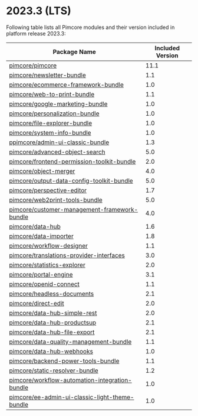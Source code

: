 # 2023.3 (LTS)

Following table lists all Pimcore modules and their version included in platform release 2023.3:

| Package Name                                                                              | Included Version |
|-------------------------------------------------------------------------------------------|------------------|
| [pimcore/pimcore](https://github.com/pimcore/pimcore)                                     | 11.1             |
| [pimcore/newsletter-bundle](https://github.com/pimcore/newsletter-bundle)                 | 1.1              |
| [pimcore/ecommerce-framework-bundle](https://github.com/pimcore/ecommerce-framework-bundle) | 1.0              |
| [pimcore/web-to-print-bundle](https://github.com/pimcore/web-to-print-bundle)             | 1.1              |
| [pimcore/google-marketing-bundle](https://github.com/pimcore/google-marketing-bundle)     | 1.0              |
| [pimcore/personalization-bundle](https://github.com/pimcore/personalization-bundle) | 1.0              |
| [pimcore/file-explorer-bundle](https://github.com/pimcore/file-explorer-bundle) | 1.0              |
| [pimcore/system-info-bundle](https://github.com/pimcore/system-info-bundle) | 1.0              |
| [ppimcore/admin-ui-classic-bundle](https://github.com/pimcore/admin-ui-classic-bundle) | 1.3              |
| [pimcore/advanced-object-search](https://github.com/pimcore/advanced-object-search) | 5.0              |
| [pimcore/frontend-permission-toolkit-bundle](https://github.com/pimcore/frontend-permission-toolkit) | 2.0              | 
| [pimcore/object-merger](https://github.com/pimcore/object-merger) | 4.0              | 
| [pimcore/output-data-config-toolkit-bundle](https://github.com/pimcore/output-data-config-toolkit) | 5.0              |
| [pimcore/perspective-editor](https://github.com/pimcore/perspective-editor) | 1.7              | 
| [pimcore/web2print-tools-bundle](https://github.com/pimcore/web2print-tools) | 5.0              |
| [pimcore/customer-management-framework-bundle](https://github.com/pimcore/customer-data-framework) | 4.0              | 
| [pimcore/data-hub](https://github.com/pimcore/data-hub) | 1.6              | 
| [pimcore/data-importer](https://github.com/pimcore/data-importer) | 1.8              | 
| [pimcore/workflow-designer](https://github.com/pimcore/workflow-designer) | 1.1              | 
| [pimcore/translations-provider-interfaces](https://github.com/pimcore/translations-provider-interfaces) | 3.0              |
| [pimcore/statistics-explorer](https://github.com/pimcore/statistics-explorer) | 2.0              | 
| [pimcore/portal-engine](https://github.com/pimcore/portal-engine) | 3.1              | 
| [pimcore/openid-connect](https://github.com/pimcore/openid-connect) | 1.1              | 
| [pimcore/headless-documents](https://github.com/pimcore/headless-documents) | 2.1              | 
| [pimcore/direct-edit](https://github.com/pimcore/direct-edit) | 2.0              | 
| [pimcore/data-hub-simple-rest](https://github.com/pimcore/data-hub-simple-rest) | 2.0              | 
| [pimcore/data-hub-productsup](https://github.com/pimcore/data-hub-productsup) | 2.1              | 
| [pimcore/data-hub-file-export](https://github.com/pimcore/data-hub-file-export) | 2.1              |
| [pimcore/data-quality-management-bundle](https://github.com/pimcore/data-quality-management-bundle) | 1.1              |
| [pimcore/data-hub-webhooks](https://github.com/pimcore/data-hub-webhooks) | 1.0              |
| [pimcore/backend-power-tools-bundle](https://github.com/pimcore/backend-power-tools-bundle) | 1.1              |
| [pimcore/static-resolver-bundle](https://github.com/pimcore/static-resolver-bundle) | 1.2              |
| [pimcore/workflow-automation-integration-bundle](https://github.com/pimcore/workflow-automation-integration-bundle) | 1.0              |
| [pimcore/ee-admin-ui-classic-light-theme-bundle](https://github.com/pimcore/ee-admin-ui-classic-light-theme-bundle) | 1.0              |